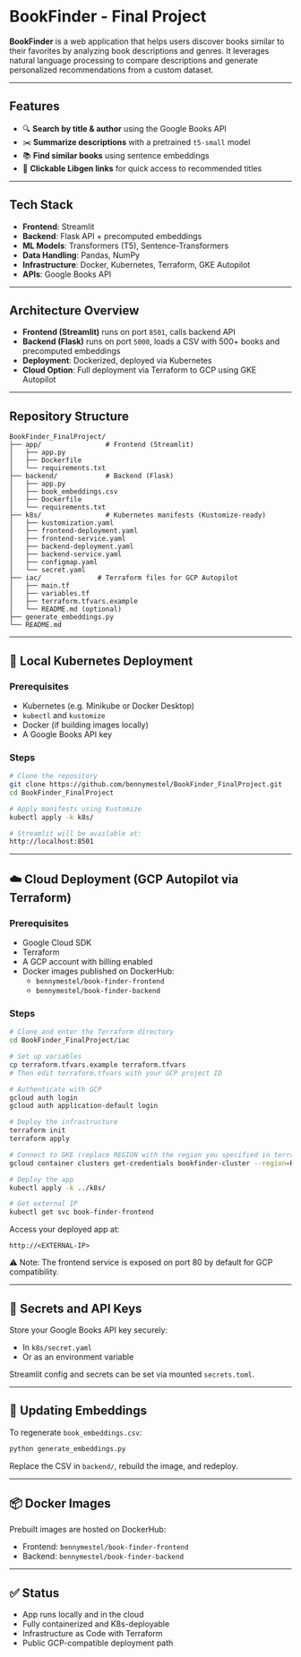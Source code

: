 # BookFinder - Final Project

**BookFinder** is a web application that helps users discover books similar to their favorites by analyzing book descriptions and genres. It leverages natural language processing to compare descriptions and generate personalized recommendations from a custom dataset.

---

## Features

- 🔍 **Search by title & author** using the Google Books API
- ✂️ **Summarize descriptions** with a pretrained `t5-small` model
- 📚 **Find similar books** using sentence embeddings
- 🔗 **Clickable Libgen links** for quick access to recommended titles

---

## Tech Stack

- **Frontend**: Streamlit
- **Backend**: Flask API + precomputed embeddings
- **ML Models**: Transformers (T5), Sentence-Transformers
- **Data Handling**: Pandas, NumPy
- **Infrastructure**: Docker, Kubernetes, Terraform, GKE Autopilot
- **APIs**: Google Books API

---

## Architecture Overview

- **Frontend (Streamlit)** runs on port `8501`, calls backend API
- **Backend (Flask)** runs on port `5000`, loads a CSV with 500+ books and precomputed embeddings
- **Deployment**: Dockerized, deployed via Kubernetes
- **Cloud Option**: Full deployment via Terraform to GCP using GKE Autopilot

---

## Repository Structure

```
BookFinder_FinalProject/
├── app/                # Frontend (Streamlit)
│   ├── app.py
│   ├── Dockerfile
│   └── requirements.txt
├── backend/            # Backend (Flask)
│   ├── app.py
│   ├── book_embeddings.csv
│   ├── Dockerfile
│   └── requirements.txt
├── k8s/                # Kubernetes manifests (Kustomize-ready)
│   ├── kustomization.yaml
│   ├── frontend-deployment.yaml
│   ├── frontend-service.yaml
│   ├── backend-deployment.yaml
│   ├── backend-service.yaml
│   ├── configmap.yaml
│   └── secret.yaml
├── iac/              # Terraform files for GCP Autopilot
│   ├── main.tf
│   ├── variables.tf
│   ├── terraform.tfvars.example
│   └── README.md (optional)
├── generate_embeddings.py
└── README.md
```

---

## 🔧 Local Kubernetes Deployment

### Prerequisites

- Kubernetes (e.g. Minikube or Docker Desktop)
- `kubectl` and `kustomize`
- Docker (if building images locally)
- A Google Books API key

### Steps

```bash
# Clone the repository
git clone https://github.com/bennymestel/BookFinder_FinalProject.git
cd BookFinder_FinalProject

# Apply manifests using Kustomize
kubectl apply -k k8s/

# Streamlit will be available at:
http://localhost:8501
```

---

## ☁️ Cloud Deployment (GCP Autopilot via Terraform)

### Prerequisites

- Google Cloud SDK
- Terraform
- A GCP account with billing enabled
- Docker images published on DockerHub:
  - `bennymestel/book-finder-frontend`
  - `bennymestel/book-finder-backend`

### Steps

```bash
# Clone and enter the Terraform directory
cd BookFinder_FinalProject/iac

# Set up variables
cp terraform.tfvars.example terraform.tfvars
# Then edit terraform.tfvars with your GCP project ID

# Authenticate with GCP
gcloud auth login
gcloud auth application-default login

# Deploy the infrastructure
terraform init
terraform apply

# Connect to GKE (replace REGION with the region you specified in terraform.tfvars)
gcloud container clusters get-credentials bookfinder-cluster --region=REGION

# Deploy the app
kubectl apply -k ../k8s/

# Get external IP
kubectl get svc book-finder-frontend
```

Access your deployed app at:

```
http://<EXTERNAL-IP>
```

⚠️ Note: The frontend service is exposed on port 80 by default for GCP compatibility.

---

## 🔐 Secrets and API Keys

Store your Google Books API key securely:

- In `k8s/secret.yaml`
- Or as an environment variable

Streamlit config and secrets can be set via mounted `secrets.toml`.

---

## 🔁 Updating Embeddings

To regenerate `book_embeddings.csv`:

```bash
python generate_embeddings.py
```

Replace the CSV in `backend/`, rebuild the image, and redeploy.

---

## 📦 Docker Images

Prebuilt images are hosted on DockerHub:

- Frontend: `bennymestel/book-finder-frontend`
- Backend: `bennymestel/book-finder-backend`

---

## ✅ Status

- App runs locally and in the cloud
- Fully containerized and K8s-deployable
- Infrastructure as Code with Terraform
- Public GCP-compatible deployment path
